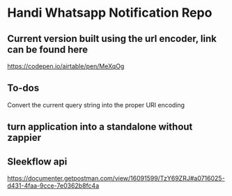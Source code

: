 # Handi Whatsapp Notification Repo

## Current version built using the url encoder, link can be found here

https://codepen.io/airtable/pen/MeXqOg

## To-dos

Convert the current query string into the proper URI encoding

## turn application into a standalone without zappier

## Sleekflow api

https://documenter.getpostman.com/view/16091599/TzY69ZRJ#a0716025-d431-4faa-9cce-7e0362b8fc4a
